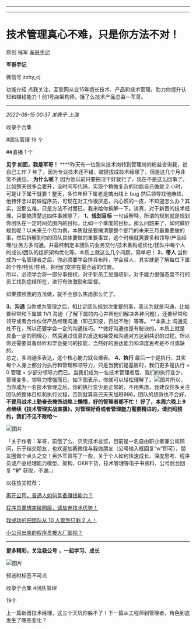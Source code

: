 ----------------------------------------
----------------------------------------
#  技术管理真心不难，只是你方法不对！

原创 程军  [ 军哥手记 ](javascript:void\(0\);)

**军哥手记** ![]()

微信号 zxhy_cj

功能介绍 点我关注，互联网从业15年擅长技术、产品和技术管理，助力你提升认知和赚钱能力！前1号店架构师，饿了么技术产品总监—军哥。

____

_2022-06-15 00:37_ _发表于 上海_

收录于合集

#团队管理 19 个

##直播 1 个

**见字 如面，我是军哥！** ****昨天有一位刚从技术岗转到管理岗的粉丝咨询我，说自己工作 7
年了，因为专业技术还不错，被提拔成技术经理了，但是这几个月非常不适应。 **为什么呢？**
因为他以前只要把活干好就行了，现在不是这么回事了。比如整天很多会要开，没时间写代码，实现个稍微复杂的功能自己做就 2 小时，可是让下属干就要 1
整天，多位年轻下属老是搞出线上 bug
然后领导找他麻烦，他特怀念以前做程序员，可现在对工作很厌恶，内心慌的一皮，不知道怎么办？其实，没那么难，只是方法不对而已，我来给你拆解一下。讲真，对于新晋的技术经理，只要搞清楚这四件事就够了。
**1、规划目标**
一句话解释，所谓的规划就是规划你团队在一定时间范围内的目标。比如一个季度的目标。那么问题来了，如何做好规划呢？以未来三个月为例，本质就是要搞清楚整个部门的未来三月最重要做的事，然后拆解到你的团队具体要做的重要事宜，这个时候就需要多和领导/产品经理/业务方多沟通，并最终制定本团队的业务交付/技术重构或优化/团队中每个人的成长/团队的组织架构优化等。本质上就这么几个问题，简单吧！
**2、带人** 当你成为一名管理者之后，你必须要学会排兵布阵，学会带人，其实就是了解每位下属的个性/特长/性格，把他们安排在最合适的位置。  
所以，必须学会将一部分事授权，对于新员工加强培训，对于能力很强态度不行的员工找到症结所在，进行有效激励和监督。

如果按照我的方法做，就不会那么焦虑那么忙了。

 **3、沟通** 当你成为管理之后，相比定团队规划次重要的事，我认为就是沟通，比如要经常和下属做 1V1
沟通（了解下属的内心并帮他们解决各种问题），还要经常和领导或者合作伙伴产品经理沟通（知己知彼，百战不殆）等等。 **本质上
沟通无处不在，所以还要学会一定的沟通技巧。**做好沟通也是有秘诀的，本质上就是具备一定的同理心，然后通过信息的发送和接受和沟通对方达到共识的过程。所以你还需要具备倾听和学会提问的技能，当然好的表达能力和深度思考是不可或缺的。  
总之，多沟通多表达，这个核心能力就会爆表。 **4、执行** 最后一个是执行，其实每个人身上都分为执行和管理和领导力，只是当我们是基层时，我们更多是执行 +
0 管理 +
少部分领导力而已。当我们成为一名技术管理者后，我们的执行变少，管理变多，领导力增强而已。如下图表示，你就可以轻松理解了。![图片](https://mmbiz.qpic.cn/mmbiz_png/zoS8kK5mlOmsAcWeAXJTeTascCmvYNtxeo0HSA7q78extI9Oq4YBjicJ09KDTIu0ErehSO2icKJ2TvepwN0Z9ZrQ/640?wx_fmt=png)所以，当你成为一名技术管理之后，你的执行变少是正常的，不用焦虑，我建议你多关注团队的整体目标和执行过程，否则就算自己天天加班996，团队的绩效也不会好，
**不要用战术上勤奋去掩饰战略上懒惰，好的管理者都不忙！** **好了，本周六晚上 9
点继续《技术管理实战直播》，对管理好奇或者管理能力需要精进的，请扫码预约，我们不见不散哈～**  

![图片](https://mmbiz.qpic.cn/mmbiz_png/zoS8kK5mlOmsAcWeAXJTeTascCmvYNtxIsrfEP4Dzl0uXcZOvRDqx5VrHQ2Rmg1GUj0d4spEkhzVfFYu8GjRjw/640?wx_fmt=png)

「关于作者：军哥，前饿了么、贝壳技术总监，目前是一名自由职业者兼公司顾问，乐于结交朋友，也欢迎加我微信与我做朋友（公号输入框回复“w”即可），朋友圈做个点头之交！另外军哥写了一些，关于个人如何快速成长、深度思考、程序员或产品经理能力模型、架构，OKR干货，技术管理等电子书资料，公号后台回复
**“9”** 获取，不谢。」  

以往热文推荐：

[离开公司，普通人如何具备赚钱能力？](http://mp.weixin.qq.com/s?__biz=MzA3MDU2MjM4Ng==&mid=2247496097&idx=1&sn=de759b1c72c2cbd8e44b97efc1bce617&chksm=9f38569ca84fdf8a272803d49aef067fb607492128b20989c7b0a99ee3b3567385b16f0202d8&scene=21#wechat_redirect)  

[程序员要想突破圈层，请放弃技术优势！](http://mp.weixin.qq.com/s?__biz=MzA3MDU2MjM4Ng==&mid=2247496083&idx=1&sn=068315b587934c65af25db89decead86&chksm=9f3856aea84fdfb8f6c8d54965049239febb02566d962cafe03609306aa0df7f06951f93c8dc&scene=21#wechat_redirect)

[我成功的把团队从 10 人管到只剩 2
人！](http://mp.weixin.qq.com/s?__biz=MzA3MDU2MjM4Ng==&mid=2247495987&idx=1&sn=45d76890e5c3089f2b71f8267f5d1dd0&chksm=9f38560ea84fdf18d53689dc130fd025ca4da46918e8dc9e8914908affc18185d8d2f2dbc412&scene=21#wechat_redirect)

[小公司出来的程序员被大厂鄙视？](http://mp.weixin.qq.com/s?__biz=MzA3MDU2MjM4Ng==&mid=2247495474&idx=1&sn=ee3fe0d44666e11c581812f6a039a973&chksm=9f38480fa84fc11924759b7b22c51fce2bd5f087fb987e3d220ee80caf42aaa8507458dad6f2&scene=21#wechat_redirect)

  

* * *

  

 **更多精彩，关注我公号** **，一起学习、成长**

![图片](https://mmbiz.qpic.cn/mmbiz_png/b96CibCt70iaajvl7fD4ZCicMcjhXMp1v6UibM134tIsO1j5yqHyNhh9arj090oAL7zGhRJRq6cFqFOlDZMleLl4pw/640?wx_fmt=png)

预览时标签不可点

收录于合集 #团队管理

19个

上一篇新晋技术经理，这三个天坑你躲不了！下一篇从工程师到管理者，角色到底发生了哪些变化？

